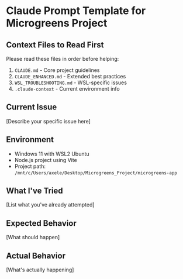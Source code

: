 # Claude Prompt Template for Microgreens Project

## Context Files to Read First
Please read these files in order before helping:
1. `CLAUDE.md` - Core project guidelines
2. `CLAUDE_ENHANCED.md` - Extended best practices
3. `WSL_TROUBLESHOOTING.md` - WSL-specific issues
4. `.claude-context` - Current environment info

## Current Issue
[Describe your specific issue here]

## Environment
- Windows 11 with WSL2 Ubuntu
- Node.js project using Vite
- Project path: `/mnt/c/Users/axele/Desktop/Microgreens_Project/microgreens-app`

## What I've Tried
[List what you've already attempted]

## Expected Behavior
[What should happen]

## Actual Behavior
[What's actually happening]

